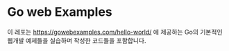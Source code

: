 # Go web Examples

이 레포는 https://gowebexamples.com/hello-world/ 에 제공하는 Go의 기본적인 웹개발 예제들을 실습하며 작성한 코드들을 포함합니다.

